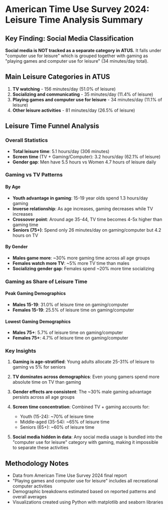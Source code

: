 # American Time Use Survey 2024: Leisure Time Analysis Summary

## Key Finding: Social Media Classification

**Social media is NOT tracked as a separate category in ATUS.** It falls under "computer use for leisure" which is grouped together with gaming as "playing games and computer use for leisure" (34 minutes/day total).

## Main Leisure Categories in ATUS

1. **TV watching** - 156 minutes/day (51.0% of leisure)
2. **Socializing and communicating** - 35 minutes/day (11.4% of leisure) 
3. **Playing games and computer use for leisure** - 34 minutes/day (11.1% of leisure)
4. **Other leisure activities** - 81 minutes/day (26.5% of leisure)

## Leisure Time Funnel Analysis

### Overall Statistics
- **Total leisure time**: 5.1 hours/day (306 minutes)
- **Screen time** (TV + Gaming/Computer): 3.2 hours/day (62.1% of leisure)
- **Gender gap**: Men have 5.5 hours vs Women 4.7 hours of leisure daily

### Gaming vs TV Patterns

#### By Age
- **Youth advantage in gaming**: 15-19 year olds spend 1.3 hours/day gaming
- **Inverse relationship**: As age increases, gaming decreases while TV increases
- **Crossover point**: Around age 35-44, TV time becomes 4-5x higher than gaming time
- **Seniors (75+)**: Spend only 26 minutes/day on gaming/computer but 4.2 hours on TV

#### By Gender  
- **Males game more**: ~30% more gaming time across all age groups
- **Females watch more TV**: ~5% more TV time than males
- **Socializing gender gap**: Females spend ~20% more time socializing

### Gaming as Share of Leisure Time

#### Peak Gaming Demographics
- **Males 15-19**: 31.0% of leisure time on gaming/computer
- **Females 15-19**: 25.5% of leisure time on gaming/computer

#### Lowest Gaming Demographics  
- **Males 75+**: 5.7% of leisure time on gaming/computer
- **Females 75+**: 4.7% of leisure time on gaming/computer

### Key Insights

1. **Gaming is age-stratified**: Young adults allocate 25-31% of leisure to gaming vs 5% for seniors

2. **TV dominates across demographics**: Even young gamers spend more absolute time on TV than gaming

3. **Gender effects are consistent**: The ~30% male gaming advantage persists across all age groups

4. **Screen time concentration**: Combined TV + gaming accounts for:
   - Youth (15-24): ~70% of leisure time
   - Middle-aged (35-54): ~65% of leisure time  
   - Seniors (65+): ~60% of leisure time

5. **Social media hidden in data**: Any social media usage is bundled into the "computer use for leisure" category with gaming, making it impossible to separate these activities

## Methodology Notes

- Data from American Time Use Survey 2024 final report
- "Playing games and computer use for leisure" includes all recreational computer activities
- Demographic breakdowns estimated based on reported patterns and overall averages
- Visualizations created using Python with matplotlib and seaborn libraries